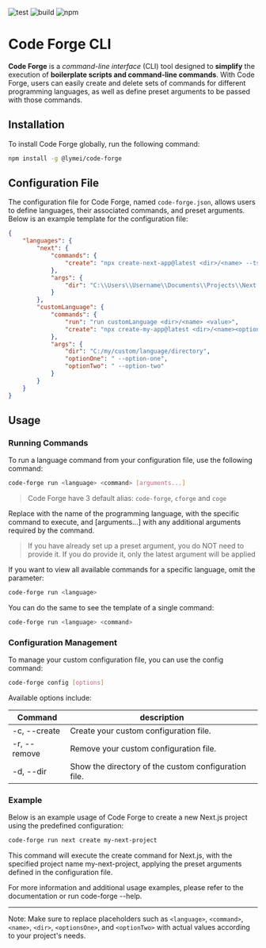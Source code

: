 ![test](https://github.com/imLymei/code-forge/actions/workflows/test.yml/badge.svg) ![build](https://github.com/imLymei/code-forge/actions/workflows/build.yml/badge.svg) ![npm](https://github.com/imLymei/code-forge/actions/workflows/publish.yml/badge.svg)

# Code Forge CLI

**Code Forge** is a _command-line interface_ (CLI) tool designed to **simplify** the execution of **boilerplate scripts and command-line commands**. With Code Forge, users can easily create and delete sets of commands for different programming languages, as well as define preset arguments to be passed with those commands.

## Installation

To install Code Forge globally, run the following command:

```bash
npm install -g @lymei/code-forge
```

## Configuration File

The configuration file for Code Forge, named `code-forge.json`, allows users to define languages, their associated commands, and preset arguments. Below is an example template for the configuration file:

```json
{
	"languages": {
		"next": {
			"commands": {
				"create": "npx create-next-app@latest <dir>/<name> --ts --tailwind --eslint --app --src-dir --import-alias \"@/*\""
			},
			"args": {
				"dir": "C:\\Users\\Username\\Documents\\Projects\\Next.js"
			}
		},
		"customLanguage": {
			"commands": {
				"run": "run customLanguage <dir>/<name> <value>",
				"create": "npx create-my-app@latest <dir>/<name><optionOne><optionTwo>"
			},
			"args": {
				"dir": "C:/my/custom/language/directory",
				"optionOne": " --option-one",
				"optionTwo": " --option-two"
			}
		}
	}
}
```

## Usage

### Running Commands

To run a language command from your configuration file, use the following command:

```bash
code-forge run <language> <command> [arguments...]
```

> Code Forge have 3 default alias: `code-forge`, `cforge` and `coge`

Replace <language> with the name of the programming language, <command> with the specific command to execute, and [arguments...] with any additional arguments required by the command.

> If you have already set up a preset argument, you do NOT need to provide it. If you do provide it, only the latest argument will be applied

If you want to view all available commands for a specific language, omit the <command> parameter:

```bash
code-forge run <language>
```

You can do the same to see the template of a single command:

```bash
code-forge run <language> <command>
```

### Configuration Management

To manage your custom configuration file, you can use the config command:

```bash
code-forge config [options]
```

Available options include:

| Command      | description                                          |
| ------------ | ---------------------------------------------------- |
| -c, --create | Create your custom configuration file.               |
| -r, --remove | Remove your custom configuration file.               |
| -d, --dir    | Show the directory of the custom configuration file. |

### Example

Below is an example usage of Code Forge to create a new Next.js project using the predefined configuration:

```bash
code-forge run next create my-next-project
```

This command will execute the create command for Next.js, with the specified project name my-next-project, applying the preset arguments defined in the configuration file.

For more information and additional usage examples, please refer to the documentation or run code-forge --help.

---

Note: Make sure to replace placeholders such as `<language>`, `<command>`, `<name>`, `<dir>`, `<optionsOne>`, and `<optionTwo>` with actual values according to your project's needs.
